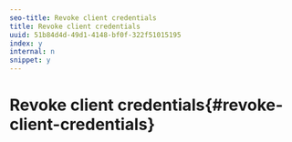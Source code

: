```yaml
---
seo-title: Revoke client credentials
title: Revoke client credentials
uuid: 51b84d4d-49d1-4148-bf0f-322f51015195
index: y
internal: n
snippet: y
---
```


# Revoke client credentials{#revoke-client-credentials}

